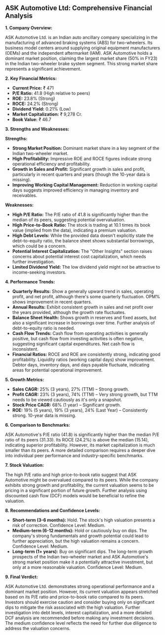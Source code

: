 ## ASK Automotive Ltd: Comprehensive Financial Analysis

**1. Company Overview:**

ASK Automotive Ltd. is an Indian auto ancillary company specializing in the manufacturing of advanced braking systems (ABS) for two-wheelers.  Its business model centers around supplying original equipment manufacturers (OEMs) and the independent aftermarket (IAM).  ASK Automotive holds a dominant market position, claiming the largest market share (50% in FY23) in the Indian two-wheeler brake system segment. This strong market share represents a significant achievement.

**2. Key Financial Metrics:**

* **Current Price:** ₹ 471
* **P/E Ratio:** 41.8 (High relative to peers)
* **ROE:** 23.8% (Strong)
* **ROCE:** 24.2% (Strong)
* **Dividend Yield:** 0.21% (Low)
* **Market Capitalization:** ₹ 9,278 Cr.
* **Book Value:** ₹ 46.7


**3. Strengths and Weaknesses:**

**Strengths:**

* **Strong Market Position:**  Dominant market share in a key segment of the Indian two-wheeler market.
* **High Profitability:**  Impressive ROE and ROCE figures indicate strong operational efficiency and profitability.
* **Growth in Sales and Profit:**  Significant growth in sales and profit, particularly in recent quarters and years (though the 10-year data is missing).
* **Improving Working Capital Management:** Reduction in working capital days suggests improved efficiency in managing inventory and receivables.

**Weaknesses:**

* **High P/E Ratio:**  The P/E ratio of 41.8 is significantly higher than the median of its peers, suggesting potential overvaluation.
* **High Price-to-Book Ratio:** The stock is trading at 10.1 times its book value (implied from the data), indicating a premium valuation.
* **High Debt Levels:** While the provided data doesn't explicitly state the debt-to-equity ratio, the balance sheet shows substantial borrowings, which could be a concern.
* **Potential Interest Capitalization:**  The "Other Insights" section raises concerns about potential interest cost capitalization, which needs further investigation.
* **Limited Dividend Yield:** The low dividend yield might not be attractive to income-seeking investors.


**4. Performance Trends:**

* **Quarterly Results:** Show a generally upward trend in sales, operating profit, and net profit, although there's some quarterly fluctuation. OPM% shows improvement in recent quarters.
* **Annual Results:**  Exhibit consistent growth in sales and net profit over the years provided, although the growth rate fluctuates.
* **Balance Sheet Health:**  Shows growth in reserves and fixed assets, but also a significant increase in borrowings over time.  Further analysis of debt-to-equity ratio is needed.
* **Cash Flow Trends:**  Cash flow from operating activities is generally positive, but cash flow from investing activities is often negative, suggesting significant capital expenditures. Net cash flow is inconsistent.
* **Financial Ratios:**  ROCE and ROE are consistently strong, indicating good profitability.  Liquidity ratios (working capital days) show improvement.  Debtor days, inventory days, and days payable fluctuate, indicating areas for potential operational improvement.


**5. Growth Metrics:**

* **Sales CAGR:** 25% (3 years), 27% (TTM) – Strong growth.
* **Profit CAGR:** 23% (3 years), 74% (TTM) – Very strong growth, but TTM needs to be viewed cautiously as it's only a snapshot.
* **Stock Price CAGR:** 68% (1 year) – Significant growth.
* **ROE:**  19% (5 years), 19% (3 years), 24% (Last Year) – Consistently strong.  10-year data is missing.


**6. Comparison to Benchmarks:**

ASK Automotive's P/E ratio (41.8) is significantly higher than the median P/E ratio of its peers (31.33).  Its ROCE (24.2%) is above the median (15.14), indicating superior profitability.  However, its market capitalization is much smaller than its peers.  A more detailed comparison requires a deeper dive into individual peer performance and industry-specific benchmarks.


**7. Stock Valuation:**

The high P/E ratio and high price-to-book ratio suggest that ASK Automotive might be overvalued compared to its peers.  While the company exhibits strong growth and profitability, the current valuation seems to be pricing in a significant portion of future growth.  Further analysis using discounted cash flow (DCF) models would be beneficial to refine the valuation.


**8. Recommendations and Confidence Levels:**

* **Short-term (3-6 months):** Hold.  The stock's high valuation presents a risk of correction.  Confidence Level: Medium.
* **Medium-term (6-12 months):** Hold or cautiously buy on dips.  The company's strong fundamentals and growth potential could lead to further appreciation, but the high valuation remains a concern. Confidence Level: Medium.
* **Long-term (1+ years):** Buy on significant dips.  The long-term growth prospects of the Indian two-wheeler market and ASK Automotive's strong market position make it a potentially attractive investment, but only at a more reasonable valuation. Confidence Level: Medium.


**9. Final Verdict:**

ASK Automotive Ltd. demonstrates strong operational performance and a dominant market position.  However, its current valuation appears stretched based on its P/E ratio and price-to-book ratio compared to its peers.  Investors should exercise caution and consider buying only on significant dips to mitigate the risk associated with the high valuation.  Further investigation into debt levels, interest capitalization, and a more detailed DCF analysis are recommended before making any investment decisions.  The medium confidence level reflects the need for further due diligence to address the valuation concerns.
